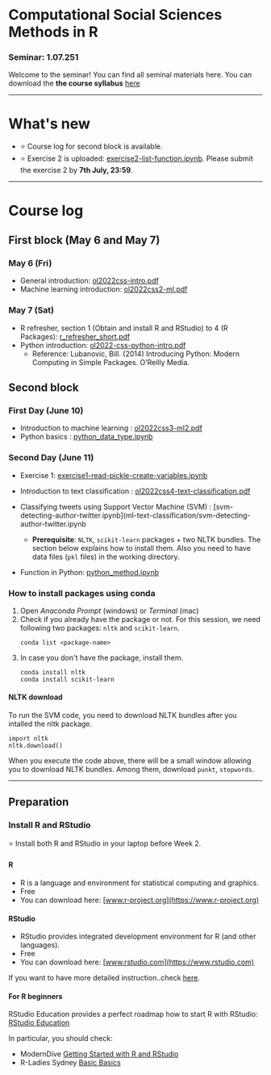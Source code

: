 # Computational Social Sciences Methods in R
### Seminar: 1.07.251

Welcome to the seminar! You can find all seminal materials here. 
You can download the **the course syllabus** [here](Slides/ol2022_computational_socialscience_R_syllabus.pdf)

---

# What's new
- :star: Course log for second block is available.
- :star: Exercise 2 is uploaded: [exercise2-list-function.ipynb](ml-text-classification/exercise2-list-function.ipynb). Please submit the exercise 2 by **7th July, 23:59**.

---

# Course log

## First block (May 6 and May 7)
### May 6 (Fri)
* General introduction: [ol2022css-intro.pdf](Slides/ol2022css1-intro.pdf)
* Machine learning introduction: [ol2022css2-ml.pdf](Slides/ol2022css2-ml.pdf)

### May 7 (Sat)
* R refresher, section 1 (Obtain and install R and RStudio) to 4 (R Packages): [r_refresher_short.pdf](R_refresher/r_refresher_short.pdf)
* Python introduction: [ol2022-css-python-intro.pdf](Slides/ol2022-css-python-intro.pdf)
  * Reference: Lubanovic, Bill. (2014) Introducing Python: Modern Computing in Simple Packages. O’Reilly Media.


## Second block

### First Day (June 10)
- Introduction to machine learning : [ol2022css3-ml2.pdf](Slides/ol2022css3-ml2.pdf)
- Python basics : [python_data_type.ipynb](Python_basics_jupyter/python_data_type.ipynb)

### Second Day (June 11)
- Exercise 1: [exercise1-read-pickle-create-variables.ipynb](ml-text-classification/exercise1-read-pickle-create-variables.ipynb)
- Introduction to text classification : [ol2022css4-text-classification.pdf](Slides/ol2022css4-text-classification.pdf)
- Classifying tweets using Support Vector Machine (SVM) : [svm-detecting-author-twitter.ipynb](ml-text-classification/svm-detecting-author-twitter.ipynb
  - **Prerequisite**: `NLTK`, `scikit-learn` packages + two NLTK bundles. The section below explains how to install them. Also you need to have data files (`pkl` files) in the working directory. 
    
- Function in Python: [python_method.ipynb](Python_basics_jupyter/python_method.ipynb)


### How to install packages using conda
1. Open *Anaconda Prompt* (windows) or *Terminal* (mac)
2. Check if you already have the package or not. For this session, we need following two packages: `nltk` and `scikit-learn`. 
   ```
   conda list <package-name>
	```
3. In case you don't have the package,  install them.
   ```
   conda install nltk
   conda install scikit-learn
	```

#### NLTK download
To run the SVM code, you need to download NLTK bundles after you intalled the nltk package. 

```
import nltk
nltk.download()
```
When you execute the code above, there will be a small window allowing you to download NLTK bundles. Among them, download `punkt`, `stopwords`. 




  



---
## Preparation
### Install R and RStudio
:star: Install both R and RStudio in your laptop before Week 2.

#### R
- R is a language and environment for statistical computing and graphics.
- Free
- You can download here: [www.r-project.org](https://www.r-project.org)

#### RStudio
- RStudio provides integrated development environment for R (and other languages).
- Free
- You can download here: [www.rstudio.com](https://www.rstudio.com)

If you want to have more detailed instruction..check [here](https://courses.edx.org/courses/UTAustinX/UT.7.01x/3T2014/56c5437b88fa43cf828bff5371c6a924/).

#### For R beginners
RStudio Education provides a perfect roadmap how to start R with RStudio: [RStudio Education](https://education.rstudio.com/learn/beginner/)

In particular, you should check:
-  ModernDive [Getting Started with R and RStudio](https://moderndive.netlify.app/1-getting-started.html)
-  R-Ladies Sydney [Basic Basics](https://rladiessydney.org/courses/ryouwithme/01-basicbasics-0/)
